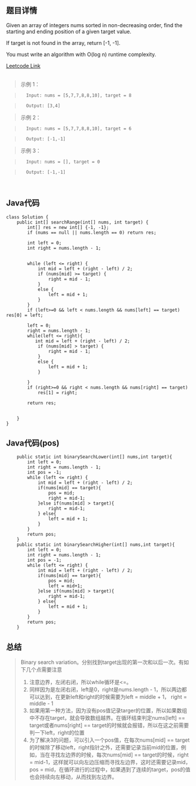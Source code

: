 <!--
 * @Author: Li yli2935@uwo.ca
 * @Date: 2023-06-24 15:13:50
 * @LastEditors: Please set LastEditors
 * @LastEditTime: 2023-09-13 19:28:03
 * @FilePath: /practie/practice/src/modules/pages/LinkedList/Markdown/MergeTwoSortedLists.md
 * @Description: 这是默认设置,请设置`customMade`, 打开koroFileHeader查看配置 进行设置: https://github.com/OBKoro1/koro1FileHeader/wiki/%E9%85%8D%E7%BD%AE
-->
## 题目详情
Given an array of integers nums sorted in non-decreasing order, find the starting and ending position of a given target value.

If target is not found in the array, return [-1, -1].

You must write an algorithm with O(log n) runtime complexity.

<a href="https://leetcode.com/problems/find-first-and-last-position-of-element-in-sorted-array/description/" target="_blank">Leetcode Link</a>
<br/>
<br/>
> 示例 1：

>       Input: nums = [5,7,7,8,8,10], target = 8

>       Output: [3,4]
        


> 示例 2：

>       Input: nums = [5,7,7,8,8,10], target = 6

>       Output: [-1,-1]


> 示例 3：

>       Input: nums = [], target = 0

>       Output: [-1,-1]


<br/>



## Java代码
```
class Solution {
    public int[] searchRange(int[] nums, int target) {
        int[] res = new int[] {-1, -1};
        if (nums == null || nums.length == 0) return res;

        int left = 0;
        int right = nums.length - 1;


        while (left <= right) {
            int mid = left + (right - left) / 2;
            if (nums[mid] >= target) {
                right = mid - 1;
            }
            else {
                left = mid + 1;
            }
        }
        if (left>=0 && left < nums.length && nums[left] == target) res[0] = left;

        left = 0;
        right = nums.length - 1;
        while(left <= right){
           int mid = left + (right - left) / 2;
            if (nums[mid] > target) {
                right = mid - 1;
            }
            else {
                left = mid + 1;
            }

        }
        if (right>=0 && right < nums.length && nums[right] == target)
            res[1] = right;

        return res;

        
    }
}

```
## Java代码(pos)
```
    public static int binarySearchLower(int[] nums,int target){
        int left = 0;
        int right = nums.length - 1;
        int pos = -1;
        while (left <= right) {
            int mid = left + (right - left) / 2;
            if(nums[mid] == target){
                pos = mid;
                right = mid-1;
            }else if(nums[mid] > target){
                right = mid-1;
            } else{
                left = mid + 1;
            }
        }
        return pos;
    }
    public static int binarySearchHigher(int[] nums,int target){
        int left = 0;
        int right = nums.length - 1;
        int pos = -1;
        while (left <= right) {
            int mid = left + (right - left) / 2;
            if(nums[mid] == target){
                pos = mid;
                left = mid+1;
            }else if(nums[mid] > target){
                right = mid-1;
            } else{
                left = mid + 1;
            }
        }
        return pos;
    }
```

## 总结
> Binary search variation。分别找到target出现的第一次和以后一次。有如下几个点需要注意
> 1. 注意边界，左闭右闭，所以while循环是<=。
> 2. 同样因为是左闭右闭，left是0，right是nums.length - 1，所以两边都可以达到，在更新left和right的时候需要为left = middle + 1， right = middle - 1
> 3. 如果用第一种方法，因为没有pos值记录targer的位置，所以如果数组中不存在target，就会导致数组越界。在循环结束判定nums[left] == target或者nums[right] == target的时候就会报错，所以在这之前需要判一下left，right的位置
> 4. 为了解决3的问题，可以引入一个pos值，在每次nums[mid] == target的时候除了移动left，right指针之外，还需要记录当前mid的位置，例如，当在寻找左边界的时候，每次nums[mid] == target的时候，right = mid-1，这样就可以向左边压缩而寻找左边界，这时还需要记录mid， pos = mid，在循环进行的过程中，如果遇到了连续的target，pos的值也会持续向左移动，从而找到左边界。




